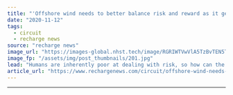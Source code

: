 ```yaml
---
title: "'Offshore wind needs to better balance risk and reward as it gears up for gigawatts'"
date: "2020-11-12"
tags: 
  - circuit
  - recharge news
source: "recharge news"
image_url: "https://images-global.nhst.tech/image/RGRIWTVwVlA5TzBvTEN5Tnl6UzJuL3lxeVc4S1JLWERJVWhJK2FIQ0RYOD0=/nhst/binary/51676782933aeb1f480a789a9d6bc64b"
image_fp: "/assets/img/post_thumbnails/201.jpg"
lead: "Humans are inherently poor at dealing with risk, so how can the sector keep up the pace of developing the technologies it needs to keep expanding? asks Michael Stephenson"
article_url: "https://www.rechargenews.com/circuit/offshore-wind-needs-to-better-balance-risk-and-reward-as-it-gears-up-for-gigawatts/2-1-911877"
---
```


---

